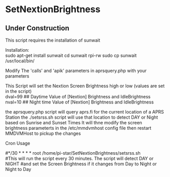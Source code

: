 # SetNextionBrightness
## Under Construction

  This script requires the installation of sunwait
  
  Installation:    
sudo apt-get install sunwait
cd sunwait
rpi-rw
sudo cp sunwait /usr/local/bin/

Modify The 'calls' and 'apik' parameters in aprsquery.php with your parameters

This Script will set the Nextion Screen Brightness high or low (values are set in the script)      
dval=99  ## Daytime Value of [Nextion] Brightness and IdleBrightness     
nval=10  ## Night time Value of [Nextion] Brightness and IdleBrightness     

the aprsquery.php script will query aprs.fi for the current location of a APRS Station
the ./setsrss.sh script will use that location to detect DAY or Night based on Sunrise and Sunset Times
It will thne modify the screen brightness parameterts in the /etc/mmdvmhost config file
then restart MMDVMHost to pickup the changes


Cron Usage

#*/30 * * * *   root /home/pi-star/SetNextionBrightness/setsrss.sh          
#This will run the script every 30 minutes. The script will detect DAY or NIGHT 
#and set the Screen Brightness if it changes from Day to Night or Night to Day


